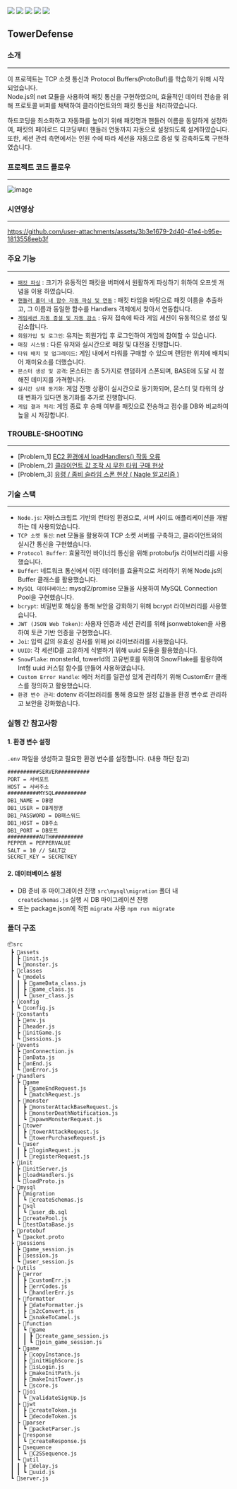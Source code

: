 <a href="https://github.com/nodejs/node"><img src="https://img.shields.io/badge/node.js-%23339933.svg?&style=for-the-badge&logo=node.js&logoColor=white" /></a> 	<a href="https://github.com/protocolbuffers/protobuf"><img src="https://img.shields.io/badge/buffer-%23231F20.svg?&style=for-the-badge&logo=buffer&logoColor=white" /></a> <a href="https://github.com/sidorares/node-mysql2"><img src="https://img.shields.io/badge/mysql-%234479A1.svg?&style=for-the-badge&logo=mysql&logoColor=white" /></a> <a href="https://github.com/auth0/node-jsonwebtoken"><img src="https://img.shields.io/badge/json%20web%20tokens-%23000000.svg?&style=for-the-badge&logo=json%20web%20tokens&logoColor=white" /></a> <a href="https://github.com/dustinrouillard/snowflake-id"><img src="https://img.shields.io/badge/snowflake-%2356B9EB.svg?&style=for-the-badge&logo=snowflake&logoColor=black" /></a>

## TowerDefense

### 소개
----------
이 프로젝트는 TCP 소켓 통신과 Protocol Buffers(ProtoBuf)를 학습하기 위해 시작되었습니다. <br>Node.js의 net 모듈을 사용하여 패킷 통신을 구현하였으며, 효율적인 데이터 전송을 위해 프로토콜 버퍼를 채택하여 클라이언트와의 패킷 통신을 처리하였습니다.<br>

하드코딩을 최소화하고 자동화를 높이기 위해 패킷명과 핸들러 이름을 동일하게 설정하여, 패킷의 페이로드 디코딩부터 핸들러 연동까지 자동으로 설정되도록 설계하였습니다.<br> 또한, 세션 관리 측면에서는 인원 수에 따라 세션을 자동으로 증설 및 감축하도록 구현하였습니다.

### 프로젝트 코드 플로우
------------------------
![image](https://github.com/user-attachments/assets/4036be92-8e15-4962-8a53-2e117ff41fec)

### 시연영상
-----------------------

https://github.com/user-attachments/assets/3b3e1679-2d40-41e4-b95e-1813558eeb3f



### 주요 기능
------------
- [`패킷 파싱`](https://github.com/5What-s-Our-Name/TowerDefense/blob/dev/docs/tech/packetParser.md) : 크기가 유동적인 패킷을 버퍼에서 원활하게 파싱하기 위하여 오프셋 개념을 이용 하였습니다.
- [`핸들러 폴더 내 함수 자동 파싱 및 연동`](https://github.com/5What-s-Our-Name/TowerDefense/blob/dev/docs/tech/loadHandlers.md) : 패킷 타입을 바탕으로 패킷 이름을 추출하고, 그 이름과 동일한 함수를 Handlers 객체에서 찾아서 연동합니다.
- [`게임세션 자동 증설 및 자동 감소`](https://github.com/5What-s-Our-Name/TowerDefense/blob/dev/docs/tech/game_session.md) : 유저 접속에 따라 게임 세션이 유동적으로 생성 및 감소합니다.
- `회원가입 및 로그인`: 유저는 회원가입 후 로그인하여 게임에 참여할 수 있습니다.
- `매칭 시스템` : 다른 유저와 실시간으로 매칭 및 대전을 진행합니다.
- `타워 배치 및 업그레이드`: 게임 내에서 타워를 구매할 수 있으며 랜덤한 위치에 배치되어 재미요소를 더했습니다.
- `몬스터 생성 및 공격`: 몬스터는 총 5가지로 랜덤하게 스폰되며, BASE에 도달 시 정해진 데미지를 가격합니다.
- `실시간 상태 동기화`: 게임 진행 상황이 실시간으로 동기화되며, 몬스터 및 타워의 상태 변화가 있다면 동기화를 추가로 진행합니다.
- `게임 결과 처리`: 게임 종료 후 승패 여부를 패킷으로 전송하고 점수를 DB와 비교하여 높을 시 저장합니다.

### TROUBLE-SHOOTING
--------------------
- [Problem_1] [EC2 환경에서 loadHandlers() 작동 오류](https://github.com/5What-s-Our-Name/TowerDefense/blob/dev/docs/troubleShooting/loadHandlers.md)
- [Problem_2] [클라이언트 값 조작 시 무한 타워 구매 현상](https://github.com/5What-s-Our-Name/TowerDefense/blob/dev/docs/troubleShooting/towerPurchase.md)
- [Problem_3] [유령 / 좀비 슬라임 스폰 현상 ( Nagle 알고리즘 )](https://github.com/5What-s-Our-Name/TowerDefense/blob/dev/docs/troubleShooting/onConnection.md)

### 기술 스택
----------------
- `Node.js`: 자바스크립트 기반의 런타임 환경으로, 서버 사이드 애플리케이션을 개발하는 데 사용되었습니다.
- `TCP 소켓 통신`: net 모듈을 활용하여 TCP 소켓 서버를 구축하고, 클라이언트와의 실시간 통신을 구현했습니다.
- `Protocol Buffer`: 효율적인 바이너리 통신을 위해 protobufjs 라이브러리를 사용했습니다.
- `Buffer`: 네트워크 통신에서 이진 데이터를 효율적으로 처리하기 위해 Node.js의 Buffer 클래스를 활용했습니다.
- `MySQL 데이터베이스`: mysql2/promise 모듈을 사용하여 MySQL Connection Pool을 구현했습니다.
- `bcrypt`: 비밀번호 해싱을 통해 보안을 강화하기 위해 bcrypt 라이브러리를 사용했습니다.
- `JWT (JSON Web Token)`: 사용자 인증과 세션 관리를 위해 jsonwebtoken을 사용하여 토큰 기반 인증을 구현했습니다.
- `Joi`: 입력 값의 유효성 검사를 위해 joi 라이브러리를 사용했습니다.
- `UUID`: 각 세션ID를 고유하게 식별하기 위해 uuid 모듈을 활용했습니다.
- `SnowFlake`: monsterId, towerId의 고유번호를 위하여 SnowFlake를 활용하여 Int형 uuid 커스텀 함수를 만들어 사용하였습니다.
- `Custom Error Handle`: 에러 처리를 일관성 있게 관리하기 위해 CustomErr 클래스를 정의하고 활용했습니다.
- `환경 변수 관리`: dotenv 라이브러리를 통해 중요한 설정 값들을 환경 변수로 관리하고 보안을 강화했습니다.


### 실행 간 참고사항
#### 1. 환경 변수 설정
`.env` 파일을 생성하고 필요한 환경 변수를 설정합니다. (내용 하단 참고)
```
##########SERVER##########
PORT = 서버포트
HOST = 서버주소
##########MYSQL##########
DB1_NAME = DB명
DB1_USER = DB계정명
DB1_PASSWORD = DB패스워드
DB1_HOST = DB주소
DB1_PORT = DB포트
##########AUTH##########
PEPPER = PEPPERVALUE
SALT = 10 // SALT값
SECRET_KEY = SECRETKEY
```

#### 2. 데이터베이스 설정
- DB 준비 후 마이그레이션 진행
`src\mysql\migration` 폴더 내 `createSchemas.js` 실행 시 DB 마이그레이션 진행
- 또는 package.json에 적힌 `migrate` 사용 `npm run migrate`

### 폴더 구조
```
📦src
 ┣ 📂assets
 ┃ ┣ 📜init.js
 ┃ ┗ 📜monster.js
 ┣ 📂classes
 ┃ ┗ 📂models
 ┃ ┃ ┣ 📜gameData_class.js
 ┃ ┃ ┣ 📜game_class.js
 ┃ ┃ ┗ 📜user_class.js
 ┣ 📂config
 ┃ ┗ 📜config.js
 ┣ 📂constants
 ┃ ┣ 📜env.js
 ┃ ┣ 📜header.js
 ┃ ┣ 📜initGame.js
 ┃ ┗ 📜sessions.js
 ┣ 📂events
 ┃ ┣ 📜onConnection.js
 ┃ ┣ 📜onData.js
 ┃ ┣ 📜onEnd.js
 ┃ ┗ 📜onError.js
 ┣ 📂handlers
 ┃ ┣ 📂game
 ┃ ┃ ┣ 📜gameEndRequest.js
 ┃ ┃ ┗ 📜matchRequest.js
 ┃ ┣ 📂monster
 ┃ ┃ ┣ 📜monsterAttackBaseRequest.js
 ┃ ┃ ┣ 📜monsterDeathNotification.js
 ┃ ┃ ┗ 📜spawnMonsterRequest.js
 ┃ ┣ 📂tower
 ┃ ┃ ┣ 📜towerAttackRequest.js
 ┃ ┃ ┗ 📜towerPurchaseRequest.js
 ┃ ┗ 📂user
 ┃ ┃ ┣ 📜loginRequest.js
 ┃ ┃ ┗ 📜registerRequest.js
 ┣ 📂init
 ┃ ┣ 📜initServer.js
 ┃ ┣ 📜loadHandlers.js
 ┃ ┗ 📜loadProto.js
 ┣ 📂mysql
 ┃ ┣ 📂migration
 ┃ ┃ ┗ 📜createSchemas.js
 ┃ ┣ 📂sql
 ┃ ┃ ┗ 📜user_db.sql
 ┃ ┣ 📜createPool.js
 ┃ ┗ 📜testDataBase.js
 ┣ 📂protobuf
 ┃ ┗ 📜packet.proto
 ┣ 📂sessions
 ┃ ┣ 📜game_session.js
 ┃ ┣ 📜session.js
 ┃ ┗ 📜user_session.js
 ┣ 📂utils
 ┃ ┣ 📂error
 ┃ ┃ ┣ 📜customErr.js
 ┃ ┃ ┣ 📜errCodes.js
 ┃ ┃ ┗ 📜handlerErr.js
 ┃ ┣ 📂formatter
 ┃ ┃ ┣ 📜dateFormatter.js
 ┃ ┃ ┣ 📜s2cConvert.js
 ┃ ┃ ┗ 📜snakeToCamel.js
 ┃ ┣ 📂function
 ┃ ┃ ┗ 📂game
 ┃ ┃ ┃ ┣ 📜create_game_session.js
 ┃ ┃ ┃ ┗ 📜join_game_session.js
 ┃ ┣ 📂game
 ┃ ┃ ┣ 📜copyInstance.js
 ┃ ┃ ┣ 📜initHighScore.js
 ┃ ┃ ┣ 📜isLogin.js
 ┃ ┃ ┣ 📜makeInitPath.js
 ┃ ┃ ┣ 📜makeInitTower.js
 ┃ ┃ ┗ 📜score.js
 ┃ ┣ 📂joi
 ┃ ┃ ┗ 📜validateSignUp.js
 ┃ ┣ 📂jwt
 ┃ ┃ ┣ 📜createToken.js
 ┃ ┃ ┗ 📜decodeToken.js
 ┃ ┣ 📂parser
 ┃ ┃ ┗ 📜packetParser.js
 ┃ ┣ 📂response
 ┃ ┃ ┗ 📜createResponse.js
 ┃ ┣ 📂sequence
 ┃ ┃ ┗ 📜C2SSequence.js
 ┃ ┗ 📂util
 ┃ ┃ ┣ 📜delay.js
 ┃ ┃ ┗ 📜uuid.js
 ┗ 📜server.js
```
